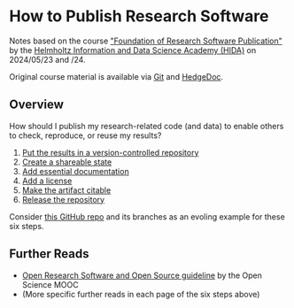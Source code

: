 # How to Publish Research Software

Notes based on the course ["Foundation of Research Software Publication"](https://events.hifis.net/event/1344/overview) by the [Helmholtz Information and Data Science Academy (HIDA)](https://www.helmholtz-hida.de/) on 2024/05/23 and /24.

Original course material is available via [Git](https://codebase.helmholtz.cloud/hifis/software/education/hifis-workshops/foundations-of-research-software-publication/workshop-materials) and [HedgeDoc](https://notes.desy.de/rVHUTRVsTR2qVTiXjrDHCg?view).

## Overview

How should I publish my research-related code (and data) to enable others to check, reproduce, or reuse my results?

1. [Put the results in a version-controlled repository](chapters/1_version_control.md)
2. [Create a shareable state](chapters/2_shareable_state.md)
3. [Add essential documentation](chapters/3_essential_documentation.md)
4. [Add a license](chapters/4_license.md)
5. [Make the artifact citable](chapters/5_citation.md)
6. [Release the repository](chapters/6_release.md)

Consider [this GitHub repo](https://codebase.helmholtz.cloud/hifis/software/education/hifis-workshops/foundations-of-research-software-publication/astronaut-analysis-data) and its branches as an evoling example for these six steps.

## Further Reads

- [Open Research Software and Open Source guideline](https://github.com/OpenScienceMOOC/Module-5-Open-Research-Software-and-Open-Source/blob/master/content_development/MAIN.md) by the Open Science MOOC
- (More specific further reads in each page of the six steps above)
